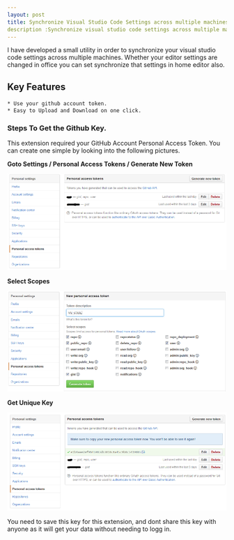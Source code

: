 ```yaml
---
layout: post
title: Synchronize Visual Studio Code Settings across multiple machines.
description :Synchronize visual studio code settings across multiple machines using your github account. 
---
```


I have developed a small utility in order to synchronize your visual studio code settings across multiple machines. Whether your editor settings are changed in office you can set synchronize that settings in home editor also.

## Key Features
	* Use your github account token.
	* Easy to Upload and Download on one click.
	
### Steps To Get the Github Key.

This extension required your GitHub Account Personal Access Token. You can create one simple by looking into the following pictures.

<strong>Goto Settings / Personal Access Tokens / Generate New Token</strong>

![Goto Settings / Personal Access Tokens](/img/github1.png)

<strong>Select Scopes</strong>

![Select Scopes](/img/github2.png)

<strong>Get Unique Key</strong>

![Get Unique Key](/img/github3.png)

You need to save this key for this extension, and dont share this key with anyone as it will get your data without needing to logg in.




